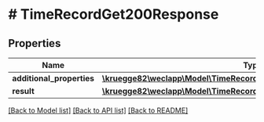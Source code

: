 # # TimeRecordGet200Response

## Properties

Name | Type | Description | Notes
------------ | ------------- | ------------- | -------------
**additional_properties** | [**\kruegge82\weclapp\Model\TimeRecordGet200ResponseAdditionalProperties**](TimeRecordGet200ResponseAdditionalProperties.md) |  | [optional]
**result** | [**\kruegge82\weclapp\Model\TimeRecord[]**](TimeRecord.md) |  | [optional]

[[Back to Model list]](../../README.md#models) [[Back to API list]](../../README.md#endpoints) [[Back to README]](../../README.md)
